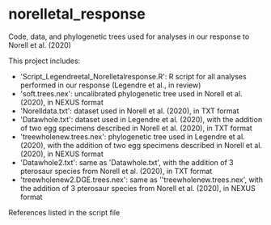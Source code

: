 # norelletal_response
Code, data, and phylogenetic trees used for analyses in our response to Norell et al. (2020)

This project includes:
- 'Script_Legendreetal_Norelletalresponse.R': R script for all analyses performed in our response (Legendre et al., in review)
- 'soft.trees.nex': uncalibrated phylogenetic tree used in Norell et al. (2020), in NEXUS format
- 'Norelldata.txt': dataset used in Norell et al. (2020), in TXT format
- 'Datawhole.txt': dataset used in Legendre et al. (2020), with the addition of two egg specimens described in  Norell et al. (2020), in TXT format
- 'treewholenew.trees.nex': phylogenetic tree used in Legendre et al. (2020), with the addition of two egg specimens described in  Norell et al. (2020), in NEXUS format
- 'Datawhole2.txt': same as 'Datawhole.txt', with the addition of 3 pterosaur species from Norell et al. (2020), in TXT format
- 'treewholenew2.DGE.trees.nex': same as ''treewholenew.trees.nex', with the addition of 3 pterosaur species from Norell et al. (2020), in NEXUS format

References listed in the script file

